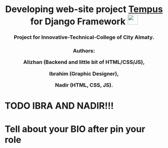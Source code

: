 <h1 align="center">Developing web-site project <a href="https://127.0.0.1:8800/" target="_blank">Tempus</a> for Django Framework
<img src="https://github.com/blackcater/blackcater/raw/main/images/Hi.gif" height="32"/></h1>
<h3 align="center">Project for Innovative-Technical-College of City Almaty.</h3>

<h3 align="center">Authors: <p align="center">Alizhan (Backend and little bit of HTML/CSS/JS), <p align="center">Ibrahim (Graphic Designer), <p align="center">Nadir (HTML, CSS, JS).

<h1>TODO IBRA AND NADIR!!!</h1>
<h1>Tell about your BIO after pin your role</h1>
